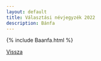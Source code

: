 ```yaml
---
layout: default
title: Választási névjegyzék 2022
description: Bánfa
---
```


{% include Baanfa.html %}

[Vissza](./)
